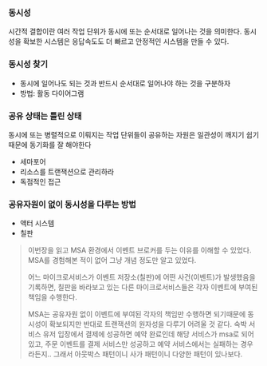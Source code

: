 ### 동시성

시간적 결합이란 여러 작업 단위가 동시에 또는 순서대로 일어나는 것을 의미한다.
동시성을 확보한 시스템은 응답속도도 더 빠르고 안정적인 시스템을 만들 수 있다.

### 동시성 찾기

- 동시에 일어나도 되는 것과 반드시 순서대로 일어나야 하는 것을 구분하자
- 방법: 활동 다이어그램


### 공유 상태는 틀린 상태

동시에 또는 병렬적으로 이뤄지는 작업 단위들이 공유하는 자원은 일관성이 깨지기 쉽기 때문에 동기화를 잘 해야한다

- 세마포어
- 리소스를 트랜잭션으로 관리하라
- 독점적인 접근


### 공유자원이 없이 동시성을 다루는 방법

- 액터 시스템
- 칠판

> 이번장을 읽고 MSA 환경에서 이벤트 브로커를 두는 이유를 이해할 수 있었다. MSA를 경험해본 적이 없어 그냥 개념 정도만 알고 있었다.
> 
> 어느 마이크로서비스가 이벤트 저장소(칠판)에 어떤 사건(이벤트)가 발생했음을 기록하면, 칠판을 바라보고 있는 다른 마이크로서비스들은 각자 이벤트에 부여된 책임을 수행한다.
>
> MSA는 공유자원 없이 이벤트에 부여된 각자의 책임만 수행하면 되기때문에 동시성이 확보되지만 반대로 트랜잭션의 원자성을 다루기 어려울 것 같다.
> 숙박 서비스 유저 입장에서 결제에 성공하면 예약 완료인데 해당 서비스가 msa로 되어있고, 주문 이벤트를 결제 서비스만 성공하고 예약 서비스에서는 실패하는 경우라든지..
> 그래서 아웃박스 패턴이니 사가 패턴이니 다양한 패턴이 있나보다.